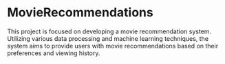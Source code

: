 # MovieRecommendations
This project is focused on developing a movie recommendation system. Utilizing various data processing and machine learning techniques, the system aims to provide users with movie recommendations based on their preferences and viewing history.
